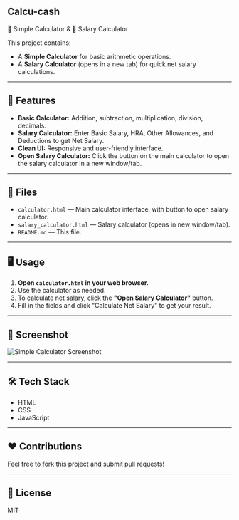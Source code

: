 ## Calcu-cash
 🧮 Simple Calculator & 💼 Salary Calculator

This project contains:
- A **Simple Calculator** for basic arithmetic operations.
- A **Salary Calculator** (opens in a new tab) for quick net salary calculations.

---

## 🚀 Features

- **Basic Calculator:** Addition, subtraction, multiplication, division, decimals.
- **Salary Calculator:** Enter Basic Salary, HRA, Other Allowances, and Deductions to get Net Salary.
- **Clean UI:** Responsive and user-friendly interface.
- **Open Salary Calculator:** Click the button on the main calculator to open the salary calculator in a new window/tab.

---

## 📂 Files

- `calculator.html` — Main calculator interface, with button to open salary calculator.
- `salary_calculator.html` — Salary calculator (opens in new window/tab).
- `README.md` — This file.

---

## 🖥️ Usage

1. **Open `calculator.html` in your web browser.**
2. Use the calculator as needed.
3. To calculate net salary, click the **"Open Salary Calculator"** button.
4. Fill in the fields and click "Calculate Net Salary" to get your result.

---

## 📸 Screenshot

![Simple Calculator Screenshot](https://user-images.githubusercontent.com/your-screenshot-url.png)

---

## 🛠️ Tech Stack

- HTML
- CSS
- JavaScript

---

## ❤️ Contributions

Feel free to fork this project and submit pull requests!

---

## 📝 License

MIT

